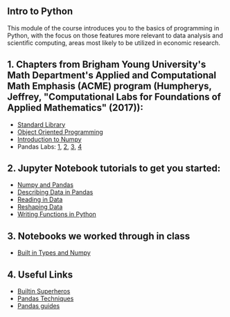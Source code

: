 ## Intro to Python
This module of the course introduces you to the basics of programming in Python, with the focus on those features more relevant to data analysis and scientific computing, areas most likely to be utilized in economic research.


## 1. Chapters from Brigham Young University's Math Department's Applied and Computational Math Emphasis (ACME) program (Humpherys, Jeffrey, "Computational Labs for Foundations of Applied Mathematics" (2017)):
* [Standard Library](https://github.com/jdebacker/CompEcon_Fall19/blob/master/Python/ACME_StandardLibrary.pdf)
* [Object Oriented Programming](https://github.com/jdebacker/CompEcon_Fall19/blob/master/Python/ACME_ObjectOriented.pdf)
* [Introduction to Numpy](https://github.com/jdebacker/CompEcon_Fall19/blob/master/Python/ACME_NumpyIntro.pdf)
* Pandas Labs: [1](https://github.com/jdebacker/CompEcon_Fall19/blob/master/Python/ACME_Pandas1.pdf), [2](https://github.com/jdebacker/CompEcon_Fall19/blob/master/Python/ACME_Pandas2.pdf), [3](https://github.com/jdebacker/CompEcon_Fall19/blob/master/Python/ACME_Pandas3.pdf), [4](https://github.com/jdebacker/CompEcon_Fall19/blob/master/Python/ACME_Pandas4.pdf)


## 2. Jupyter Notebook tutorials to get you started:
* [Numpy and Pandas](https://github.com/jdebacker/CompEcon_Fall19/blob/master/Python/PythonNumpyPandas.ipynb)
* [Describing Data in Pandas](https://github.com/jdebacker/CompEcon_Fall19/blob/master/Python/PythonDescribe.ipynb)
* [Reading in Data](https://github.com/jdebacker/CompEcon_Fall19/blob/master/Python/PythonReadIn.ipynb)
* [Reshaping Data](https://github.com/jdebacker/CompEcon_Fall19/blob/master/Python/PythonReshape.ipynb)
* [Writing Functions in Python](https://github.com/jdebacker/CompEcon_Fall19/blob/master/Python/PythonFuncs.ipynb)

## 3. Notebooks we worked through in class
* [Built in Types and Numpy](https://github.com/jdebacker/CompEcon_Fall19/blob/master/Python/InClass_BasicLibraryNumpy.ipynb)

## 4. Useful Links

* [Builtin Superheros](https://youtu.be/j6VSAsKAj98)
* [Pandas Techniques](https://medium.com/@sean.turner026/week-2-and-useful-pandas-techniques-2f5dd78a5a59)
* [Pandas guides](http://tomaugspurger.github.io/archives.html)
